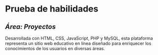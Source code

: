 # Prueba de habilidades
## _Área: Proyectos_
Desarrollada con HTML, CSS, JavaScript, PHP y MySQL, esta plataforma representa un sitio web educativo en línea diseñado para enriquecer los conocimientos de los usuarios en diversas áreas.
